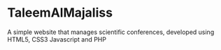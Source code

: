 # TaleemAlMajaliss
A simple website that manages scientific conferences, developed using HTML5, CSS3 Javascript and PHP
